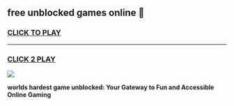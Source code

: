 
## free unblocked games online 👋
<h3>
<a href="https://premium.freeplayer.one?title=free_unblocked_games_online&ref=13F">CLICK TO PLAY</a></h3>
<hr>

<h3>
<a href="https://premium.freeplayer.one?title=free_unblocked_games_online&ref=13F">CLICK 2 PLAY</a>
  
</h3>

<a href="https://premium.freeplayer.one?title=free_unblocked_games_online&ref=12F/"><img src="https://clearcache.store/games.png"></a>


**worlds hardest game unblocked: Your Gateway to Fun and Accessible Online Gaming**

